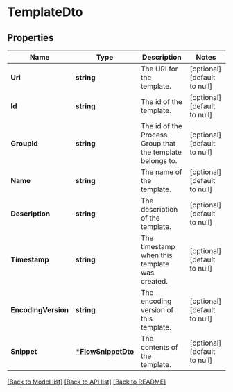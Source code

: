 # TemplateDto

## Properties
Name | Type | Description | Notes
------------ | ------------- | ------------- | -------------
**Uri** | **string** | The URI for the template. | [optional] [default to null]
**Id** | **string** | The id of the template. | [optional] [default to null]
**GroupId** | **string** | The id of the Process Group that the template belongs to. | [optional] [default to null]
**Name** | **string** | The name of the template. | [optional] [default to null]
**Description** | **string** | The description of the template. | [optional] [default to null]
**Timestamp** | **string** | The timestamp when this template was created. | [optional] [default to null]
**EncodingVersion** | **string** | The encoding version of this template. | [optional] [default to null]
**Snippet** | [***FlowSnippetDto**](FlowSnippetDTO.md) | The contents of the template. | [optional] [default to null]

[[Back to Model list]](../pkg/nifi/README.md#documentation-for-models) [[Back to API list]](../pkg/nifi/README.md#documentation-for-api-endpoints) [[Back to README]](../pkg/nifi/README.md)


